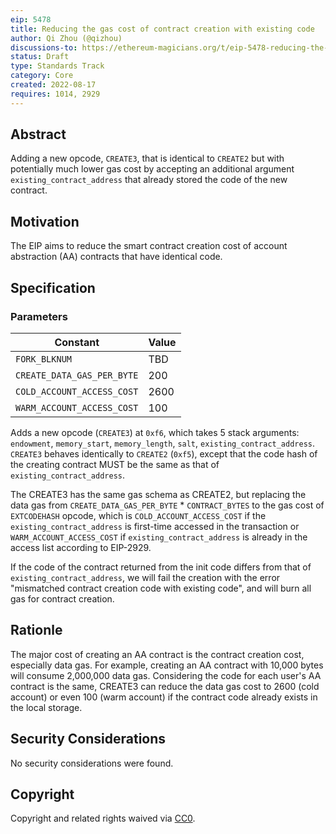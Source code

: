 ```yaml
---
eip: 5478
title: Reducing the gas cost of contract creation with existing code
author: Qi Zhou (@qizhou)
discussions-to: https://ethereum-magicians.org/t/eip-5478-reducing-the-gas-cost-of-contract-creation-with-existing-code/10419
status: Draft
type: Standards Track
category: Core
created: 2022-08-17
requires: 1014, 2929
---
```


## Abstract

Adding a new opcode, `CREATE3`, that is identical to `CREATE2` but with potentially much lower gas cost by accepting an additional argument `existing_contract_address` that already stored the code of the new contract.

## Motivation

The EIP aims to reduce the smart contract creation cost of account abstraction (AA) contracts that have identical code.

## Specification

### Parameters

| Constant                  | Value            |
| ------------------------- | ---------------- |
| `FORK_BLKNUM`             | TBD              |
| `CREATE_DATA_GAS_PER_BYTE`          | 200            |
| `COLD_ACCOUNT_ACCESS_COST` | 2600 |
| `WARM_ACCOUNT_ACCESS_COST` | 100 |

Adds a new opcode (`CREATE3`) at `0xf6`, which takes 5 stack arguments: `endowment`, `memory_start`, `memory_length`, `salt`, `existing_contract_address`. `CREATE3` behaves identically to `CREATE2` (`0xf5`), except that the code hash of the creating contract MUST be the same as that of `existing_contract_address`.

The CREATE3 has the same gas schema as CREATE2, but replacing the data gas from `CREATE_DATA_GAS_PER_BYTE` * `CONTRACT_BYTES` to the gas cost of `EXTCODEHASH` opcode, which is `COLD_ACCOUNT_ACCESS_COST` if the `existing_contract_address` is first-time accessed in the transaction or `WARM_ACCOUNT_ACCESS_COST` if `existing_contract_address` is already in the access list according to EIP-2929.

If the code of the contract returned from the init code differs from that of `existing_contract_address`, we will fail the creation with the error "mismatched contract creation code with existing code", and will burn all gas for contract creation.

## Rationle

The major cost of creating an AA contract is the contract creation cost, especially data gas. For example, creating an AA contract with 10,000 bytes will consume 2,000,000 data gas.  Considering the code for each user's AA contract is the same, CREATE3 can reduce the data gas cost to 2600 (cold account) or even 100 (warm account) if the contract code already exists in the local storage.

## Security Considerations

No security considerations were found.

## Copyright
Copyright and related rights waived via [CC0](../LICENSE.md).
